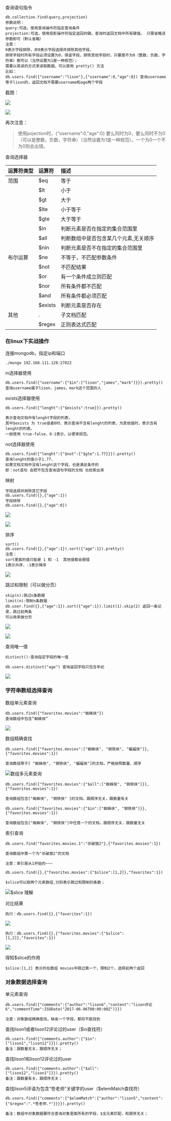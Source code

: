 查询语句指令

```
db.collection.find(query,projection)
参数说明：
query:可选，使用查询操作符指定查询条件
projection:可选，使用投影操作符指定返回的键。查询时返回文档中所有键值， 只需省略该参数即可（默认省略）
注意：
0表示字段排除，非0表示字段选择并排除其他字段，
排除字段时所有字段必须设置为0，保留字段，排除其他字段时，只要是不为0（整数，负数，字符串）都可以（当然设置为1是一种规范）；
需要以易读的方式来读取数据，可以使用 pretty() 方法
比如：
db.users.find({"username":"lison"},{"username":0,"age":0}) 查询username等于lison的，返回文档不需要username和age两个字段
```

截图：

![](/assets/1289jdkfjka.png)

![](/assets/98jkjk1.png)

再次注意：

> 使用pojection时，{“username”:0,"age":0} 要么同时为0，要么同时不为0（可以是整数，负数，字符串）（当然设置为1是一种规范）。一个为0一个不为0则会出错。

查询选择器

| 运算符类型 | 运算符 | 描述 |
| :--- | :--- | :--- |
| 范围 | $eq | 等于 |
|  | $lt | 小于 |
|  | $gt | 大于 |
|  | $lte | 小于等于 |
|  | $gte | 大于等于 |
|  | $in | 判断元素是否在指定的集合范围里 |
|  | $all | 判断数组中是否包含某几个元素,无关顺序 |
|  | $nin | 判断元素是否不在指定的集合范围里 |
| 布尔运算 | $ne | 不等于，不匹配参数条件 |
|  | $not | 不匹配结果 |
|  | $or | 有一个条件成立则匹配 |
|  | $nor | 所有条件都不匹配 |
|  | $and | 所有条件都必须匹配 |
|  | $exists | 判断元素是否存在 |
| 其他 | . | 子文档匹配 |
|  | $regex | 正则表达式匹配 |

### 在linux下实战操作

连接mongodb，指定ip和端口

```
./mongo 192.168.111.128:27022
```

in选择器使用

```
db.users.find({"username":{"$in":["lison","james","mark"]}}).pretty()
查询username属于lison，james，mark这个范围的人
```

exists选择器使用

```
db.users.find({"lenght":{"$exists":true}}).pretty()

表示查询文档中有lenght字段的列表，
其中$exists 为 true或者0时，表示查询不含有lenght的列表，为其他值时，表示含有lenght的列表。
一般使用 true-false，0-1表示，以便来规范。
```

not选择器使用

```
db.users.find({"lenght":{"$not":{"$gte":1.77}}}).pretty()
查询lenght的值小于1.77，
如果文档文档中没有lenght这个字段，也是满足条件的
即：not语句 会把不包含查询语句字段的文档 也检索出来
```

映射

```
字段选择并排除其它字段
db.users.find({},{"age":1})
字段排除
db.users.find({},{"age":0})
```

![](/assets/jkkaka3892.png)

![](/assets/21spjfsa.png)

排序

```
sort()
db.users.find({},{"age":1}).sort({"age":1}).pretty() 
注意：
sort里面的值只能是 1 和 -1  其他值都会报错
1表示升序，-1表示降序
```

![](/assets/78jklk.png)

跳过和限制（可以做分页）

```
skip(n):跳过n条数据
limit(n):限制n条数据
db.user.find({},{"age":1}).sort({"age":1}).limit(1).skip(2) 返回一条记录，跳过前两条
可以用来做分页
```

![](/assets/fasa3892.png)

![](/assets/8989jhskjdak.png)

查询唯一值

```
distinct():查询指定字段的唯一值

db.users.distinct("age") 查询返回字段只包含年纪
```

![](/assets/898ikjs.png)

### 字符串数组选择查询

数组单元素查询

```
db.users.find({"favorites.movies":"蜘蛛侠"})
查询数组中包含“蜘蛛侠”
```

![](/assets/数组单元素查询.png)

数组精确查找

```
db.users.find({"favorites.movies":["蜘蛛侠", "钢铁侠", "蝙蝠侠"]},{"favorites.movies":1})

查询数组等于[ "蜘蛛侠", "钢铁侠", "蝙蝠侠"]的文档，严格按照数量、顺序
```

![](/assets/数组精确查找（mongo）.png)数组多元素查询

```
db.users.find({"favorites.movies":{"$all":["蜘蛛侠", "钢铁侠"]}},{"favorites.movies":1})

查询数组包含["蜘蛛侠", "钢铁侠" ]的文档，跟顺序无关，跟数量有关

db.users.find({"favorites.movies":{"$in":["蜘蛛侠", "钢铁侠"]}},{"favorites.movies":1})

查询数组包含["蜘蛛侠", "钢铁侠"]中任意一个的文档，跟顺序无关，跟数量无关
```

索引查询

```
db.users.find("favorites.movies.1":"杀破狼2"},{"favorites.movies":1})

查询数组中第一个为"杀破狼2"的文档

注意：索引是从1开始的~~~

db.users.find({},{"favorites.movies":{"$slice":[1,2]},"favorites":1})

$slice可以取两个元素数组,分别表示跳过和限制的条数；
```

![](/assets/saajk21i9.png)$slice 理解

对比结果

```
执行：db.users.find({},{"favorites":1})
```

![](/assets/shdkas21793.png)

```
执行：db.users.find({},{"favorites.movies":{"$slice":[1,2]},"favorites":1})
```

![](/assets/34289dsjfkj.png)

得知$slice的作用

```
$slice:[1,2] 表示的在数组 movies中跳过第一个，限制2个，选择前两个返回
```

### 对象数据选择查询

单元素查询

```
db.users.find({"comments":{"author":"lison6","content":"lison评论6","commentTime":ISODate("2017-06-06T00:00:00Z")}})

注意：对象数组精确查找，缺省一个字段，都将不能找到
```

查找lison1或者lison12评论过的user（$in查找符）

```
db.users.find({"comments.author":{"$in":["lison1","lison12"]}}).pretty()
备注：跟数量无关，跟顺序无关；
```

查找lison1和lison12评论过的user

```
db.users.find({"comments.author":{"$all":["lison12","lison1"]}}).pretty()
备注：跟数量有关，跟顺序无关；
```

查找lison5评语为包含“苍老师”关键字的user（$elemMatch查找符）

```
db.users.find({"comments":{"$elemMatch":{"author":"lison5","content":{"$regex":".*苍老师.*"}}}}).pretty()

备注：数组中对象数据要符合查询对象里面所有的字段，$全元素匹配，和顺序无关；
```



